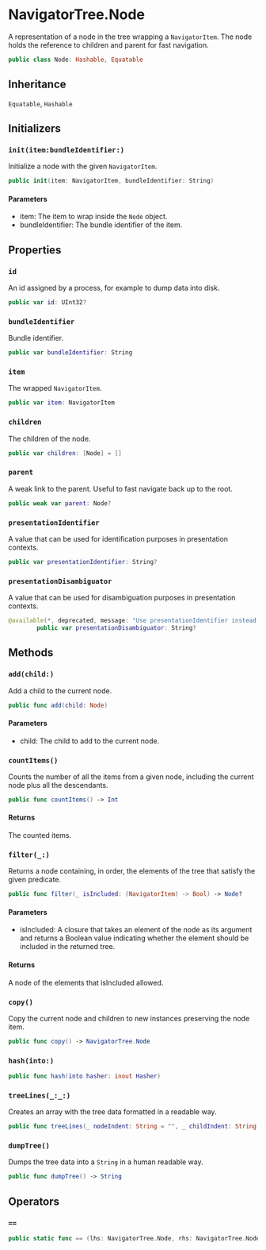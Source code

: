 # NavigatorTree.Node

A representation of a node in the tree wrapping a `NavigatorItem`.
The node holds the reference to children and parent for fast navigation.

``` swift
public class Node: Hashable, Equatable 
```

## Inheritance

`Equatable`, `Hashable`

## Initializers

### `init(item:bundleIdentifier:)`

Initialize a node with the given `NavigatorItem`.

``` swift
public init(item: NavigatorItem, bundleIdentifier: String) 
```

#### Parameters

  - item: The item to wrap inside the `Node` object.
  - bundleIdentifier: The bundle identifier of the item.

## Properties

### `id`

An id assigned by a process, for example to dump data into disk.

``` swift
public var id: UInt32?
```

### `bundleIdentifier`

Bundle identifier.

``` swift
public var bundleIdentifier: String
```

### `item`

The wrapped `NavigatorItem`.

``` swift
public var item: NavigatorItem
```

### `children`

The children of the node.

``` swift
public var children: [Node] = []
```

### `parent`

A weak link to the parent. Useful to fast navigate back up to the root.

``` swift
public weak var parent: Node? 
```

### `presentationIdentifier`

A value that can be used for identification purposes in presentation contexts.

``` swift
public var presentationIdentifier: String?
```

### `presentationDisambiguator`

A value that can be used for disambiguation purposes in presentation contexts.

``` swift
@available(*, deprecated, message: "Use presentationIdentifier instead.")
        public var presentationDisambiguator: String? 
```

## Methods

### `add(child:)`

Add a child to the current node.

``` swift
public func add(child: Node) 
```

> 

#### Parameters

  - child: The child to add to the current node.

### `countItems()`

Counts the number of all the items from a given node, including the current node plus all the descendants.

``` swift
public func countItems() -> Int 
```

#### Returns

The counted items.

### `filter(_:)`

Returns a node containing, in order, the elements of the tree that satisfy the given predicate.

``` swift
public func filter(_ isIncluded: (NavigatorItem) -> Bool) -> Node? 
```

> 

#### Parameters

  - isIncluded: A closure that takes an element of the node as its argument and returns a Boolean value indicating whether the element should be included in the returned tree.

#### Returns

A node of the elements that isIncluded allowed.

### `copy()`

Copy the current node and children to new instances preserving the node item.

``` swift
public func copy() -> NavigatorTree.Node 
```

### `hash(into:)`

``` swift
public func hash(into hasher: inout Hasher) 
```

### `treeLines(_:_:)`

Creates an array with the tree data formatted in a readable way.

``` swift
public func treeLines(_ nodeIndent: String = "", _ childIndent: String = "") -> [String]
```

### `dumpTree()`

Dumps the tree data into a `String` in a human readable way.

``` swift
public func dumpTree() -> String 
```

## Operators

### `==`

``` swift
public static func == (lhs: NavigatorTree.Node, rhs: NavigatorTree.Node) -> Bool 
```
